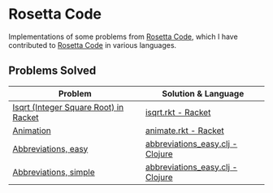 # Rosetta Code
Implementations of some problems from [Rosetta Code](http://rosettacode.org/wiki/Rosetta_Code),
which I have contributed to [Rosetta Code](http://rosettacode.org/wiki/Rosetta_Code) in various languages.

## Problems Solved

| Problem | Solution & Language |
|--|--|
| [Isqrt (Integer Square Root) in Racket](http://rosettacode.org/wiki/Isqrt_(integer_square_root)_of_X) |  [isqrt.rkt - Racket](src/isqrt.rkt) |
| [Animation](https://rosettacode.org/wiki/Animation) |  [animate.rkt - Racket](src/animate.rkt) |
| [Abbreviations, easy](https://rosettacode.org/wiki/Abbreviations,_easy) |[abbreviations_easy.clj - Clojure](src/abbreviations_easy.clj) |
| [Abbreviations, simple](https://rosettacode.org/wiki/Abbreviations,_simple) |[abbreviations_easy.clj - Clojure](src/abbreviations_simple.clj) |